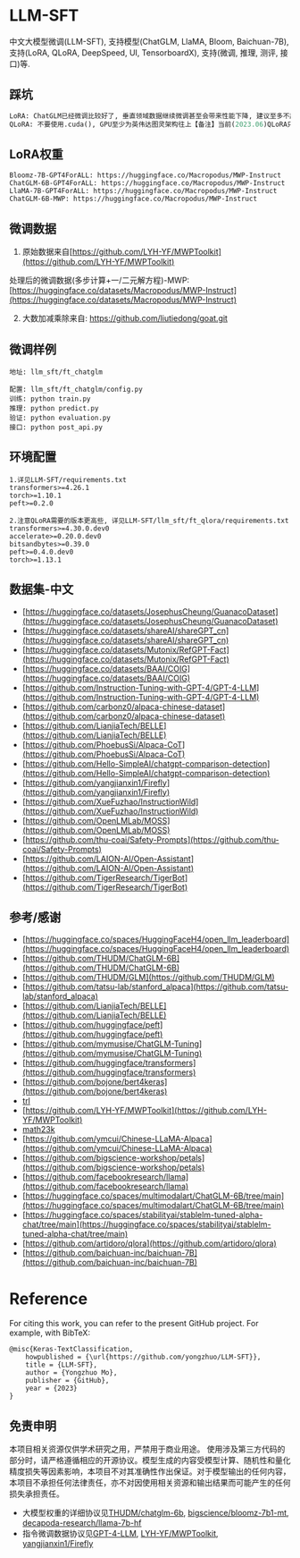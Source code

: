 # LLM-SFT
中文大模型微调(LLM-SFT), 支持模型(ChatGLM, LlaMA, Bloom, Baichuan-7B), 支持(LoRA, QLoRA, DeepSpeed, UI, TensorboardX), 支持(微调, 推理, 测评, 接口)等.

## 踩坑
```python
LoRA: ChatGLM已经微调比较好了, 垂直领域数据继续微调甚至会带来性能下降, 建议至多不超过200w-epoch(R=8的情况);
QLoRA: 不要使用.cuda(), GPU至少为英伟达图灵架构往上【备注】当前(2023.06)QLoRA只是节约显存, 并不能加速训练;
```

## LoRA权重
```shell
Bloomz-7B-GPT4ForALL: https://huggingface.co/Macropodus/MWP-Instruct
ChatGLM-6B-GPT4ForALL: https://huggingface.co/Macropodus/MWP-Instruct
LlaMA-7B-GPT4ForALL: https://huggingface.co/Macropodus/MWP-Instruct
ChatGLM-6B-MWP: https://huggingface.co/Macropodus/MWP-Instruct
```

## 微调数据
1. 原始数据来自[https://github.com/LYH-YF/MWPToolkit](https://github.com/LYH-YF/MWPToolkit)

处理后的微调数据(多步计算+一/二元解方程)-MWP: [https://huggingface.co/datasets/Macropodus/MWP-Instruct](https://huggingface.co/datasets/Macropodus/MWP-Instruct)


2. 大数加减乘除来自: [https://github.com/liutiedong/goat.git ](https://github.com/liutiedong/goat.git )

## 微调样例
```shell
地址: llm_sft/ft_chatglm

配置: llm_sft/ft_chatglm/config.py
训练: python train.py
推理: python predict.py
验证: python evaluation.py
接口: python post_api.py

```

## 环境配置
```shell
1.详见LLM-SFT/requirements.txt
transformers>=4.26.1
torch>=1.10.1
peft>=0.2.0

2.注意QLoRA需要的版本更高些, 详见LLM-SFT/llm_sft/ft_qlora/requirements.txt
transformers>=4.30.0.dev0
accelerate>=0.20.0.dev0
bitsandbytes>=0.39.0
peft>=0.4.0.dev0
torch>=1.13.1
```

## 数据集-中文
 - [https://huggingface.co/datasets/JosephusCheung/GuanacoDataset](https://huggingface.co/datasets/JosephusCheung/GuanacoDataset)
 - [https://huggingface.co/datasets/shareAI/shareGPT_cn](https://huggingface.co/datasets/shareAI/shareGPT_cn)
 - [https://huggingface.co/datasets/Mutonix/RefGPT-Fact](https://huggingface.co/datasets/Mutonix/RefGPT-Fact)
 - [https://huggingface.co/datasets/BAAI/COIG](https://huggingface.co/datasets/BAAI/COIG)
 - [https://github.com/Instruction-Tuning-with-GPT-4/GPT-4-LLM](https://github.com/Instruction-Tuning-with-GPT-4/GPT-4-LLM)
 - [https://github.com/carbonz0/alpaca-chinese-dataset](https://github.com/carbonz0/alpaca-chinese-dataset)
 - [https://github.com/LianjiaTech/BELLE](https://github.com/LianjiaTech/BELLE)
 - [https://github.com/PhoebusSi/Alpaca-CoT](https://github.com/PhoebusSi/Alpaca-CoT)
 - [https://github.com/Hello-SimpleAI/chatgpt-comparison-detection](https://github.com/Hello-SimpleAI/chatgpt-comparison-detection)
 - [https://github.com/yangjianxin1/Firefly](https://github.com/yangjianxin1/Firefly)
 - [https://github.com/XueFuzhao/InstructionWild](https://github.com/XueFuzhao/InstructionWild)
 - [https://github.com/OpenLMLab/MOSS](https://github.com/OpenLMLab/MOSS)
 - [https://github.com/thu-coai/Safety-Prompts](https://github.com/thu-coai/Safety-Prompts)
 - [https://github.com/LAION-AI/Open-Assistant](https://github.com/LAION-AI/Open-Assistant)
 - [https://github.com/TigerResearch/TigerBot](https://github.com/TigerResearch/TigerBot)

## 参考/感谢
 - [https://huggingface.co/spaces/HuggingFaceH4/open_llm_leaderboard](https://huggingface.co/spaces/HuggingFaceH4/open_llm_leaderboard)
 - [https://github.com/THUDM/ChatGLM-6B](https://github.com/THUDM/ChatGLM-6B)
 - [https://github.com/THUDM/GLM](https://github.com/THUDM/GLM)
 - [https://github.com/tatsu-lab/stanford_alpaca](https://github.com/tatsu-lab/stanford_alpaca)
 - [https://github.com/LianjiaTech/BELLE](https://github.com/LianjiaTech/BELLE)
 - [https://github.com/huggingface/peft](https://github.com/huggingface/peft)
 - [https://github.com/mymusise/ChatGLM-Tuning](https://github.com/mymusise/ChatGLM-Tuning)
 - [https://github.com/huggingface/transformers](https://github.com/huggingface/transformers)
 - [https://github.com/bojone/bert4keras](https://github.com/bojone/bert4keras)
 - [trl](https://github.com/lvwerra/trl)
 - [https://github.com/LYH-YF/MWPToolkit](https://github.com/LYH-YF/MWPToolkit)
 - [math23k](https://aclanthology.org/D17-1088)
 - [https://github.com/ymcui/Chinese-LLaMA-Alpaca](https://github.com/ymcui/Chinese-LLaMA-Alpaca)
 - [https://github.com/bigscience-workshop/petals](https://github.com/bigscience-workshop/petals)
 - [https://github.com/facebookresearch/llama](https://github.com/facebookresearch/llama)
 - [https://huggingface.co/spaces/multimodalart/ChatGLM-6B/tree/main](https://huggingface.co/spaces/multimodalart/ChatGLM-6B/tree/main)
 - [https://huggingface.co/spaces/stabilityai/stablelm-tuned-alpha-chat/tree/main](https://huggingface.co/spaces/stabilityai/stablelm-tuned-alpha-chat/tree/main)
 - [https://github.com/artidoro/qlora](https://github.com/artidoro/qlora)
 - [https://github.com/baichuan-inc/baichuan-7B](https://github.com/baichuan-inc/baichuan-7B)

# Reference
For citing this work, you can refer to the present GitHub project. For example, with BibTeX:
```
@misc{Keras-TextClassification,
    howpublished = {\url{https://github.com/yongzhuo/LLM-SFT}},
    title = {LLM-SFT},
    author = {Yongzhuo Mo},
    publisher = {GitHub},
    year = {2023}
}
```

## 免责申明
本项目相关资源仅供学术研究之用，严禁用于商业用途。 使用涉及第三方代码的部分时，请严格遵循相应的开源协议。模型生成的内容受模型计算、随机性和量化精度损失等因素影响，本项目不对其准确性作出保证。对于模型输出的任何内容，本项目不承担任何法律责任，亦不对因使用相关资源和输出结果而可能产生的任何损失承担责任。
 - 大模型权重的详细协议见[THUDM/chatglm-6b](https://github.com/THUDM/ChatGLM-6B),  [bigscience/bloomz-7b1-mt](https://github.com/bigscience-workshop/petals),  [decapoda-research/llama-7b-hf](https://github.com/facebookresearch/llama) 
 - 指令微调数据协议见[GPT-4-LLM](https://github.com/Instruction-Tuning-with-GPT-4/GPT-4-LLM),  [LYH-YF/MWPToolkit](https://github.com/LYH-YF/MWPToolkit),  [yangjianxin1/Firefly](https://github.com/yangjianxin1/Firefly)

